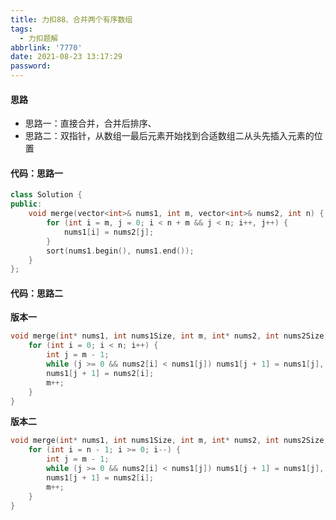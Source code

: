 ```yaml
---
title: 力扣88、合并两个有序数组
tags:
  - 力扣题解
abbrlink: '7770'
date: 2021-08-23 13:17:29
password:
---
```






#### 思路



* 思路一：直接合并，合并后排序、
* 思路二：双指针，从数组一最后元素开始找到合适数组二从头先插入元素的位置









#### 代码：思路一





~~~c++
class Solution {
public:
    void merge(vector<int>& nums1, int m, vector<int>& nums2, int n) {
        for (int i = m, j = 0; i < n + m && j < n; i++, j++) {
            nums1[i] = nums2[j];
        }
        sort(nums1.begin(), nums1.end());
    }
};
~~~



#### 代码：思路二



**版本一**

~~~c
void merge(int* nums1, int nums1Size, int m, int* nums2, int nums2Size, int n){
    for (int i = 0; i < n; i++) {
        int j = m - 1;
        while (j >= 0 && nums2[i] < nums1[j]) nums1[j + 1] = nums1[j], --j; //找到nums2[i]插入的位置
        nums1[j + 1] = nums2[i];
        m++;
    }
}
~~~



**版本二**

~~~c
void merge(int* nums1, int nums1Size, int m, int* nums2, int nums2Size, int n){
    for (int i = n - 1; i >= 0; i--) {
        int j = m - 1;
        while (j >= 0 && nums2[i] < nums1[j]) nums1[j + 1] = nums1[j], --j;
        nums1[j + 1] = nums2[i];
        m++;
    }
}
~~~


